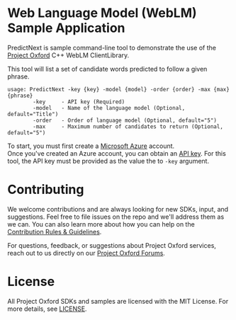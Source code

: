 Web Language Model (WebLM) Sample Application
========================

PredictNext is sample command-line tool to demonstrate the use of the [Project Oxford](<https://projectoxford.ai>) C++ WebLM ClientLibrary.

This tool will list a set of candidate words predicted to follow a given phrase.

```
usage: PredictNext -key {key} -model {model} -order {order} -max {max} {phrase}
        -key     - API key (Required)
        -model   - Name of the language model (Optional, default="Title")
        -order   - Order of language model (Optional, default="5")
        -max     - Maximum number of candidates to return (Optional, default="5")
```

To start, you must first create a [Microsoft Azure](<https://azure.microsoft.com>) account.  
Once you've created an Azure account, you can obtain an [API key](<http://projectoxford.ai/subscription>).  For this tool, the API key must be provided as the value the to `-key` argument.

Contributing
============
We welcome contributions and are always looking for new SDKs, input, and
suggestions. Feel free to file issues on the repo and we'll address them as we can. You can also learn more about how you can help on the [Contribution
Rules & Guidelines](</CONTRIBUTING.md>).

For questions, feedback, or suggestions about Project Oxford services, reach out to us directly on our [Project Oxford Forums](<https://social.msdn.microsoft.com/forums/azure/en-US/home?forum=mlapi>).



License
=======

All Project Oxford SDKs and samples are licensed with the MIT License. For more details, see
[LICENSE](</LICENSE.md>).       


